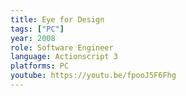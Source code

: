 ```yaml
---
title: Eye for Design
tags: ["PC"]
year: 2008
role: Software Engineer
language: Actionscript 3
platforms: PC
youtube: https://youtu.be/fpooJ5F6Fhg
---
```

